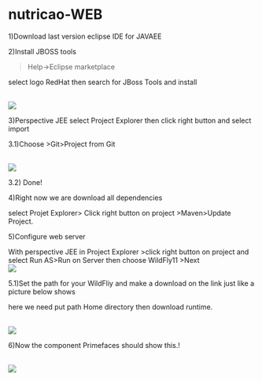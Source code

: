 # nutricao-WEB


1)Download last version eclipse IDE for JAVAEE

2)Install  JBOSS tools

>Help->Eclipse marketplace

select logo RedHat then
search for JBoss Tools and install


<br>
<img src='https://1.bp.blogspot.com/-sUiJqolN5Rs/WqcovbiOgcI/AAAAAAAADII/2HZBLGhjnmk6pM2_GHvAleJ5lp_i0uf-wCLcBGAs/s320/jboss.png'/>
</br>



3)Perspective JEE select Project Explorer then click right button and select import

3.1)Choose >Git>Project from Git

<br>
<img src='https://1.bp.blogspot.com/-2gShJl41r3M/Wqcr_N6uQYI/AAAAAAAADIg/0FD5V-ibI3Ykb0o_NShAgWC_gBBmP51DwCLcBGAs/s1600/git.png'/>
</br>

3.2) Done!


4)Right now we are download all dependencies 

select Projet Explorer> Click right button on project  >Maven>Update Project.


5)Configure web server

With perspective JEE in Project Explorer >click right button on project and select Run AS>Run on Server then choose WildFly11 >Next
<br>
<img src='https://3.bp.blogspot.com/-IEa2mJ4U-N0/Wqcu1C6r0eI/AAAAAAAADI4/ZMdXzIrkPos5x-sKy1U8Ba9BFi7BA97GACLcBGAs/s1600/Screen%2BShot%2B2018-03-12%2Bat%2B22.51.27.png'/>
</br>

5.1)Set the path for your WildFliy and make a download on the link just like a picture below shows

here we need put path Home directory then download runtime.

<br>
<img src='https://2.bp.blogspot.com/-np81tFjRKus/WqcxJ_UAsUI/AAAAAAAADJE/ndAgcGf4CTgq_fDXG5Bb1pFMCaXc0w9WQCLcBGAs/s1600/Screen%2BShot%2B2018-03-12%2Bat%2B23.01.32.png'/>
</br>



6)Now the component Primefaces should show this.!

<br>
<img src='https://2.bp.blogspot.com/-FGRtNyiNx5w/Wqcy8l0Jf4I/AAAAAAAADJc/DHxcTNtmmw8KKlXLTwX6H79Fr6fO657vgCLcBGAs/s1600/Screen%2BShot%2B2018-03-12%2Bat%2B23.09.00.png'/>
</br>

